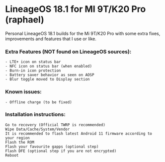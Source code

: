 # LineageOS 18.1 for MI 9T/K20 Pro (raphael)

Personal LineageOS 18.1 builds for the Mi 9T/K20 Pro with some extra fixes, improvements and features that I use or like.


### Extra Features (NOT found on LineageOS sources):
```
- LTE+ icon on status bar
- NFC icon on status bar (when enabled)
- Burn-in icon protection
- Battery saver behavior as seen on AOSP
- Blur toggle moved to Display section

```

### Known issues:
```
- Offline charge (to be fixed)
```

### Installation instructions:
```
Go to recovery (Official TWRP is recommended)
Wipe Data/Cache/System/Vendor
It is recommended to flash latest Android 11 firmware according to your region
Flash the ROM
Flash your favourite gapps (optional step)
Flash DFE (optional step if you are not encrypted)
Reboot
```

